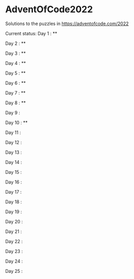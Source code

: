 # AdventOfCode2022
Solutions to the puzzles in https://adventofcode.com/2022

Current status:
Day 1  : **

Day 2  : **

Day 3  : **

Day 4  : **

Day 5  : **

Day 6  : **

Day 7  : **

Day 8  : **

Day 9  : 

Day 10 : **

Day 11 : 

Day 12 : 

Day 13 : 

Day 14 : 

Day 15 : 

Day 16 : 

Day 17 : 

Day 18 : 

Day 19 : 

Day 20 : 

Day 21 : 

Day 22 : 

Day 23 : 

Day 24 : 

Day 25 : 
